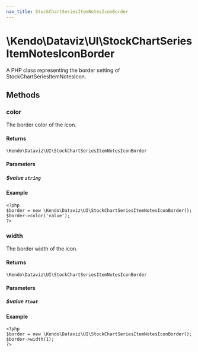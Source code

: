 ```yaml
---
nav_title: StockChartSeriesItemNotesIconBorder
---
```


# \Kendo\Dataviz\UI\StockChartSeriesItemNotesIconBorder

A PHP class representing the border setting of StockChartSeriesItemNotesIcon.


## Methods

### color
The border color of the icon.

#### Returns
`\Kendo\Dataviz\UI\StockChartSeriesItemNotesIconBorder`

#### Parameters

##### $value `string`



#### Example 
    <?php
    $border = new \Kendo\Dataviz\UI\StockChartSeriesItemNotesIconBorder();
    $border->color('value');
    ?>

### width
The border width of the icon.

#### Returns
`\Kendo\Dataviz\UI\StockChartSeriesItemNotesIconBorder`

#### Parameters

##### $value `float`



#### Example 
    <?php
    $border = new \Kendo\Dataviz\UI\StockChartSeriesItemNotesIconBorder();
    $border->width(1);
    ?>

